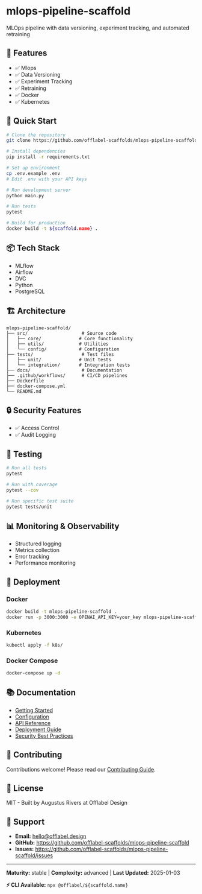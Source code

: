 # mlops-pipeline-scaffold

MLOps pipeline with data versioning, experiment tracking, and automated retraining

## 🎯 Features

- ✅ Mlops
- ✅ Data Versioning
- ✅ Experiment Tracking
- ✅ Retraining
- ✅ Docker
- ✅ Kubernetes

## 🚀 Quick Start

```bash
# Clone the repository
git clone https://github.com/offlabel-scaffolds/mlops-pipeline-scaffold

# Install dependencies
pip install -r requirements.txt

# Set up environment
cp .env.example .env
# Edit .env with your API keys

# Run development server
python main.py

# Run tests
pytest

# Build for production
docker build -t ${scaffold.name} .
```

## 📦 Tech Stack

- MLflow
- Airflow
- DVC
- Python
- PostgreSQL

## 🏗️ Architecture

```
mlops-pipeline-scaffold/
├── src/                    # Source code
│   ├── core/              # Core functionality
│   ├── utils/             # Utilities
│   └── config/            # Configuration
├── tests/                  # Test files
│   ├── unit/              # Unit tests
│   └── integration/       # Integration tests
├── docs/                   # Documentation
├── .github/workflows/      # CI/CD pipelines
├── Dockerfile
├── docker-compose.yml
└── README.md
```

## 🔒 Security Features

- ✅ Access Control
- ✅ Audit Logging

## 🧪 Testing

```bash
# Run all tests
pytest

# Run with coverage
pytest --cov

# Run specific test suite
pytest tests/unit
```

## 📊 Monitoring & Observability

- Structured logging
- Metrics collection
- Error tracking
- Performance monitoring


## 🚢 Deployment

### Docker
```bash
docker build -t mlops-pipeline-scaffold .
docker run -p 3000:3000 -e OPENAI_API_KEY=your_key mlops-pipeline-scaffold
```

### Kubernetes
```bash
kubectl apply -f k8s/
```

### Docker Compose
```bash
docker-compose up -d
```

## 📚 Documentation

- [Getting Started](./docs/getting-started.md)
- [Configuration](./docs/configuration.md)
- [API Reference](./docs/api-reference.md)
- [Deployment Guide](./docs/deployment.md)
- [Security Best Practices](./docs/security.md)

## 🤝 Contributing

Contributions welcome! Please read our [Contributing Guide](CONTRIBUTING.md).

## 📄 License

MIT - Built by Augustus Rivers at Offlabel Design

## 💬 Support

- **Email:** hello@offlabel.design
- **GitHub:** https://github.com/offlabel-scaffolds/mlops-pipeline-scaffold
- **Issues:** https://github.com/offlabel-scaffolds/mlops-pipeline-scaffold/issues

---

**Maturity:** stable | **Complexity:** advanced | **Last Updated:** 2025-01-03


**⚡ CLI Available:** `npx @offlabel/${scaffold.name}`
